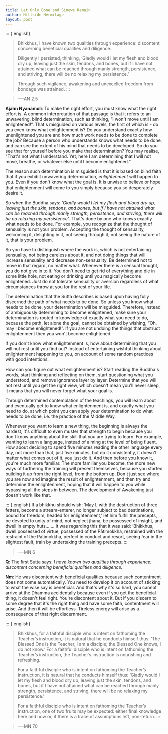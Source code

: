 ```yaml
---
title: Let Only Bone and Sinews Remain
author: Hillside Hermitage
layout: post
---
```


::: {.english}
>Bhikkhus, I have known two qualities through experience: discontent concerning beneficial
qualities and diligence.
>
>Diligently I persisted, thinking, ‘Gladly would I let my flesh and blood dry up, leaving just the skin, tendons, and bones, but if I have not attained what can be reached through manly strength,
persistence, and striving, there will be no relaxing my persistence.’
>
>Through such vigilance, awakening and unexcelled freedom from bondage was attained.
:::

>---AN 2.5

**Ajahn Nyanamoli**: To make the right effort, you must know what the right effort is. A common
interpretation of that passage is that it refers to an unwavering, blind determination, such as thinking, “I
won't move until I am enlightened!”. That's misguided on various levels, the first of which is - do you even
know what enlightenment is? Do you understand exactly how unenlightened you are and how much work
needs to be done to complete the job? Because a person who understands knows what needs to be done, and
can see the extent of his mind that needs to be developed. So do you see that for yourself before you make
that determination? You may realise, "That's not what I understand. Yet, here I am determining that I will
not move, breathe, or whatever else until I become enlightened.”

The reason such determination is misguided is that it is based on blind faith that if you exhibit unwavering
determination, *enlightenment* will happen to you. Even if you don't know what the goal is. It is unwise to
believe or hope that enlightenment will come to you simply because you so desperately desire it.

So when the Buddha says: *‘Gladly would I let my flesh and blood dry up, leaving just the skin, tendons, and
bones, but if I have not attained what can be reached through manly strength, persistence, and striving, there
will be no relaxing my persistence'*. That's done by one who knows exactly what needs to be done. For
example, you recognize that the thought of sensuality is not your problem. Accepting the thought of
sensuality, welcoming it, delighting in it, not seeing through it, not seeing the nature of it, that is your
problem.

So you have to distinguish where the work is, which is not entertaining sensuality, not being careless about
it, and not doing things that will increase sensuality and decrease non-sensuality. Be determined not to move
in that regard, no matter what. Whenever there is a sensual thought, you do not give in to it. You don't need
to get rid of everything and die in some little hole, not eating or drinking until you magically become
enlightened. Just do not tolerate sensuality or aversion regardless of what circumstances throw at you for the
rest of your life.

The determination that the Sutta describes is based upon having fully discerned the path of what needs to be
done. So unless you know what needs to be done, your determination will be misguided. Therefore, instead
of ambiguously determining to become enlightened, make sure your determination is rooted in knowledge
of exactly what you need to do, because the path, let alone the goal, cannot be obtained by wishing, “Oh,
may I become enlightened!”. If you are not undoing the things that obstruct enlightenment then you won't
become enlightened.

If you don't know what enlightenment is, how about determining that you will not rest until you find out?
Instead of entertaining wishful thinking about enlightenment happening to you, on account of some
random practices with good intentions.

How can you figure out what enlightenment is? Start reading the Buddha's words, start thinking and
reflecting on them, start questioning what you understood, and remove ignorance layer by layer. Determine
that you will not rest until you get the right view, which doesn't mean you'll never sleep, it means that you
will never forget what your goal is.

Through determined contemplation of the teachings, you will learn about and eventually get to know what
enlightenment is, and exactly what you need to do, at which point you can apply your determination to do
what needs to be done, i.e. the practice of the Middle Way.

Whenever you want to learn a new thing, the beginning is always the hardest, it's difficult to even muster
that strength to begin because you don't know anything about the skill that you are trying to learn. For
example, wanting to learn a language, instead of aiming at the level of being fluent. How about deciding to
spend five minutes reading the other language every day, not more than that, just five minutes, but do it
consistently, it doesn't matter what comes out of it, you just do it. And then before you know it, you're
much more familiar. The more familiar you become, the more new ways of furthering the training will
present themselves, because you started building it up from the right level, from the bottom up. Don't just
see where you are now and imagine the result of enlightenment, and then try and determine the
enlightenment, hoping that it will happen to you while bypassing all the steps in between. The development
of Awakening just doesn't work like that.

::: {.english}
If a bhikkhu should wish: ‘May I, with the destruction of three fetters, become a stream-enterer, no
longer subject to bad destinations, bound for freedom, headed for enlightenment,’ let him fulfill the
precepts, be devoted to unity of mind, not neglect jhana, be possessed of insight, and dwell in
empty huts….… It was regarding this that it was said: ‘Bhikkhus, dwell possessed of virtue, possessed
of the Pātimokkha, restrained with the restraint of the Pātimokkha, perfect in conduct and resort,
seeing fear in the slightest fault, train by undertaking the training precepts.
:::

>---MN 6

**Q**: The first Sutta says: *I have known two qualities through experience: discontent concerning beneficial
qualities and diligence.*

**Nm**: He was discontent with beneficial qualities because such contentment does not come automatically.
You need to develop it on account of sticking to what the wise say is beneficial. And that's why it's so hard,
you cannot arrive at the Dhamma accidentally because even if you get the beneficial thing, it doesn't feel
right. You're discontent about it. But if you discern to some degree that it's the right thing and have some
faith, contentment will arise. And then it will be effortless. Tireless energy will arise as a consequence of that right discernment.

::: {.english}
>Bhikkhus, for a faithful disciple who is intent on fathoming the Teacher’s instruction, it is natural
that he conducts himself thus: ‘The Blessed One is the Teacher, I am a disciple; the Blessed One
knows, I do not know.’ For a faithful disciple who is intent on fathoming the Teacher’s instruction,
the Teacher’s instruction is nourishing and refreshing.
>
>For a faithful disciple who is intent on fathoming the Teacher’s instruction, it is natural that he
conducts himself thus: ‘Gladly would I let my flesh and blood dry up, leaving just the skin, tendons,
and bones, but if I have not attained what can be reached through manly strength, persistence, and
striving, there will be no relaxing my persistence.’
>
>For a faithful disciple who is intent on fathoming the Teacher’s instruction, one of two fruits may
be expected: either final knowledge here and now or, if there is a trace of assumptions left,
non-return.
:::

>---MN 70

